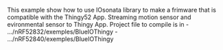 This example show how to use IOsonata library to make a frimware that is compatible with the Thingy52 App.
Streaming motion sensor and evironmental sensor to Thingy App.
Project file to compile is in 
	- .../nRF52832/exemples/BlueIOThingy
    - .../nRF52840/exemples/BlueIOThingy
    